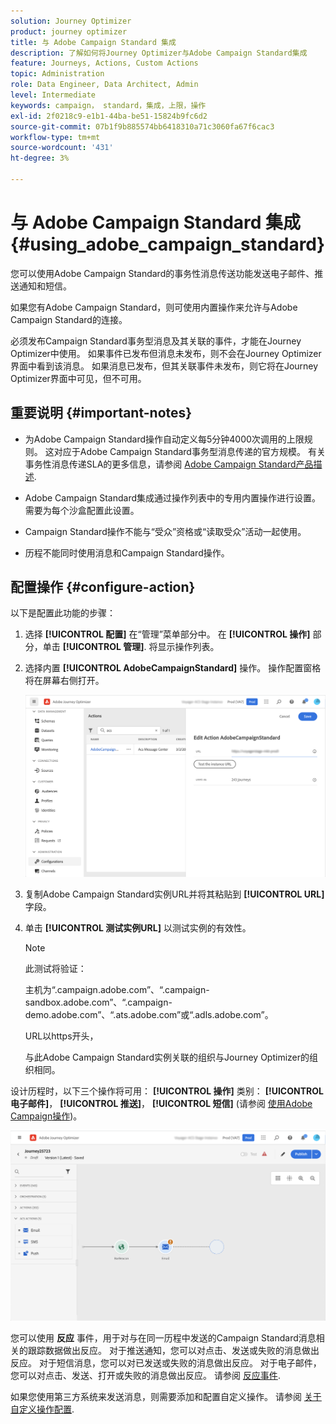 ```yaml
---
solution: Journey Optimizer
product: journey optimizer
title: 与 Adobe Campaign Standard 集成
description: 了解如何将Journey Optimizer与Adobe Campaign Standard集成
feature: Journeys, Actions, Custom Actions
topic: Administration
role: Data Engineer, Data Architect, Admin
level: Intermediate
keywords: campaign， standard，集成，上限，操作
exl-id: 2f0218c9-e1b1-44ba-be51-15824b9fc6d2
source-git-commit: 07b1f9b885574bb6418310a71c3060fa67f6cac3
workflow-type: tm+mt
source-wordcount: '431'
ht-degree: 3%

---
```


# 与 Adobe Campaign Standard 集成 {#using_adobe_campaign_standard}

您可以使用Adobe Campaign Standard的事务性消息传送功能发送电子邮件、推送通知和短信。

如果您有Adobe Campaign Standard，则可使用内置操作来允许与Adobe Campaign Standard的连接。

必须发布Campaign Standard事务型消息及其关联的事件，才能在Journey Optimizer中使用。 如果事件已发布但消息未发布，则不会在Journey Optimizer界面中看到该消息。 如果消息已发布，但其关联事件未发布，则它将在Journey Optimizer界面中可见，但不可用。

## 重要说明 {#important-notes}

* 为Adobe Campaign Standard操作自动定义每5分钟4000次调用的上限规则。 这对应于Adobe Campaign Standard事务型消息传递的官方规模。 有关事务性消息传递SLA的更多信息，请参阅 [Adobe Campaign Standard产品描述](https://helpx.adobe.com/cn/legal/product-descriptions/campaign-standard.html).

* Adobe Campaign Standard集成通过操作列表中的专用内置操作进行设置。 需要为每个沙盒配置此设置。

* Campaign Standard操作不能与“受众”资格或“读取受众”活动一起使用。

* 历程不能同时使用消息和Campaign Standard操作。

## 配置操作 {#configure-action}

以下是配置此功能的步骤：

1. 选择 **[!UICONTROL 配置]** 在“管理”菜单部分中。 在  **[!UICONTROL 操作]** 部分，单击 **[!UICONTROL 管理]**. 将显示操作列表。

1. 选择内置 **[!UICONTROL AdobeCampaignStandard]** 操作。 操作配置窗格将在屏幕右侧打开。

   ![](assets/actioncampaign.png)

1. 复制Adobe Campaign Standard实例URL并将其粘贴到 **[!UICONTROL URL]** 字段。

1. 单击 **[!UICONTROL 测试实例URL]** 以测试实例的有效性。

   >[!NOTE]
   >
   >此测试将验证：
   >
   >主机为“.campaign.adobe.com”、“.campaign-sandbox.adobe.com”、“.campaign-demo.adobe.com”、“.ats.adobe.com”或“.adls.adobe.com”。
   >
   >URL以https开头，
   >
   >与此Adobe Campaign Standard实例关联的组织与Journey Optimizer的组织相同。

设计历程时，以下三个操作将可用： **[!UICONTROL 操作]** 类别： **[!UICONTROL 电子邮件]**， **[!UICONTROL 推送]**， **[!UICONTROL 短信]** (请参阅 [使用Adobe Campaign操作](../building-journeys/using-adobe-campaign-standard.md))。

![](assets/journey58.png)

您可以使用 **反应** 事件，用于对与在同一历程中发送的Campaign Standard消息相关的跟踪数据做出反应。 对于推送通知，您可以对点击、发送或失败的消息做出反应。 对于短信消息，您可以对已发送或失败的消息做出反应。 对于电子邮件，您可以对点击、发送、打开或失败的消息做出反应。 请参阅 [反应事件](../building-journeys/reaction-events.md).

如果您使用第三方系统来发送消息，则需要添加和配置自定义操作。 请参阅 [关于自定义操作配置](../action/about-custom-action-configuration.md).
